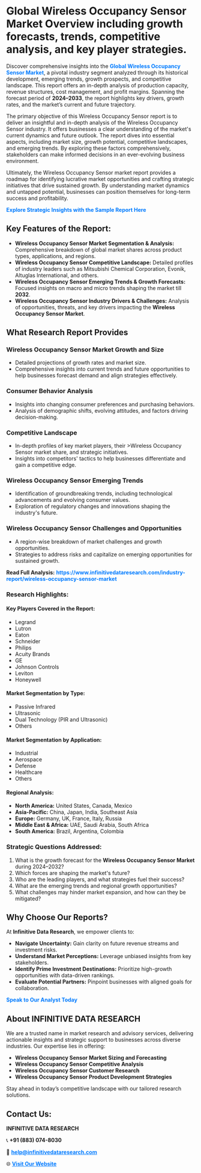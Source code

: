 <h1>Global Wireless Occupancy Sensor Market Overview including growth forecasts, trends, competitive analysis, and key player strategies.</h1>
<p>
Discover comprehensive insights into the 
<a href="https://www.infinitivedataresearch.com/industry-report/wireless-occupancy-sensor-market" rel="dofollow" style="color: #007BFF; text-decoration: none;"><strong>Global Wireless Occupancy Sensor Market</strong></a>, a pivotal industry segment analyzed through its historical development, emerging trends, growth prospects, and competitive landscape. This report offers an in-depth analysis of production capacity, revenue structures, cost management, and profit margins. Spanning the forecast period of <strong>2024–2033</strong>, the report highlights key drivers, growth rates, and the market’s current and future trajectory.
</p>
<p>
The primary objective of this Wireless Occupancy Sensor report is to deliver an insightful and in-depth analysis of the Wireless Occupancy Sensor industry. It offers businesses a clear understanding of the market's current dynamics and future outlook. The report dives into essential aspects, including market size, growth potential, competitive landscapes, and emerging trends. By exploring these factors comprehensively, stakeholders can make informed decisions in an ever-evolving business environment.
</p>
<p>
Ultimately, the Wireless Occupancy Sensor market report provides a roadmap for identifying lucrative market opportunities and crafting strategic initiatives that drive sustained growth. By understanding market dynamics and untapped potential, businesses can position themselves for long-term success and profitability.
</p>
<p>
<a href="https://www.infinitivedataresearch.com/request-sample/reportId=106536" style="color: #007BFF; text-decoration: none;"><strong>Explore Strategic Insights with the Sample Report Here</strong></a>
</p>

<h2>Key Features of the Report:</h2>
<ul>
<li><strong>Wireless Occupancy Sensor Market Segmentation & Analysis:</strong> Comprehensive breakdown of global market shares across product types, applications, and regions.</li>
<li><strong>Wireless Occupancy Sensor Competitive Landscape:</strong> Detailed profiles of industry leaders such as Mitsubishi Chemical Corporation, Evonik, Altuglas International, and others.</li>
<li><strong>Wireless Occupancy Sensor Emerging Trends & Growth Forecasts:</strong> Focused insights on macro and micro trends shaping the market till <strong>2032</strong>.</li>
<li><strong>Wireless Occupancy Sensor Industry Drivers & Challenges:</strong> Analysis of opportunities, threats, and key drivers impacting the <strong>Wireless Occupancy Sensor Market</strong>.</li>
</ul>

<h2>What Research Report Provides</h2>
<h3>Wireless Occupancy Sensor Market Growth and Size</h3>
<ul>
<li>Detailed projections of growth rates and market size.</li>
<li>Comprehensive insights into current trends and future opportunities to help businesses forecast demand and align strategies effectively.</li>
</ul>

<h3>Consumer Behavior Analysis</h3>
<ul>
<li>Insights into changing consumer preferences and purchasing behaviors.</li>
<li>Analysis of demographic shifts, evolving attitudes, and factors driving decision-making.</li>
</ul>

<h3>Competitive Landscape</h3>
<ul>
<li>In-depth profiles of key market players, their >Wireless Occupancy Sensor market share, and strategic initiatives.</li>
<li>Insights into competitors' tactics to help businesses differentiate and gain a competitive edge.</li>
</ul>

<h3>Wireless Occupancy Sensor Emerging Trends</h3>
<ul>
<li>Identification of groundbreaking trends, including technological advancements and evolving consumer values.</li>
<li>Exploration of regulatory changes and innovations shaping the industry's future.</li>
</ul>

<h3>Wireless Occupancy Sensor Challenges and Opportunities</h3>
<ul>
<li>A region-wise breakdown of market challenges and growth opportunities.</li>
<li>Strategies to address risks and capitalize on emerging opportunities for sustained growth.</li>
</ul>
<p><strong>Read Full Analysis:</strong> <a href="https://www.infinitivedataresearch.com/industry-report/wireless-occupancy-sensor-market" rel="dofollow" style="color: #007BFF; text-decoration: none;"><strong>https://www.infinitivedataresearch.com/industry-report/wireless-occupancy-sensor-market</strong></a></p>
<h3>Research Highlights:</h3>
<h4>Key Players Covered in the Report:</h4>
<ul><li>Legrand</li><li>Lutron</li><li>Eaton</li><li>Schneider</li><li>Philips</li><li>Acuity Brands</li><li>GE</li><li>Johnson Controls</li><li>Leviton</li><li>Honeywell</li></ul>
<h4>Market Segmentation by Type:</h4>
<ul><li>Passive Infrared</li><li>Ultrasonic</li><li>Dual Technology (PIR and Ultrasonic)</li><li>Others</li></ul>
<h4>Market Segmentation by Application:</h4>
<ul><li>Industrial</li><li>Aerospace</li><li>Defense</li><li>Healthcare</li><li>Others</li></ul>

<h4>Regional Analysis:</h4>
<ul>
<li><strong>North America:</strong> United States, Canada, Mexico</li>
<li><strong>Asia-Pacific:</strong> China, Japan, India, Southeast Asia</li>
<li><strong>Europe:</strong> Germany, UK, France, Italy, Russia</li>
<li><strong>Middle East & Africa:</strong> UAE, Saudi Arabia, South Africa</li>
<li><strong>South America:</strong> Brazil, Argentina, Colombia</li>
</ul>

<h3>Strategic Questions Addressed:</h3>
<ol>
<li>What is the growth forecast for the <strong>Wireless Occupancy Sensor Market</strong> during 2024–2032?</li>
<li>Which forces are shaping the market's future?</li>
<li>Who are the leading players, and what strategies fuel their success?</li>
<li>What are the emerging trends and regional growth opportunities?</li>
<li>What challenges may hinder market expansion, and how can they be mitigated?</li>
</ol>

<h2>Why Choose Our Reports?</h2>
<p>At <strong>Infinitive Data Research</strong>, we empower clients to:</p>
<ul>
<li><strong>Navigate Uncertainty:</strong> Gain clarity on future revenue streams and investment risks.</li>
<li><strong>Understand Market Perceptions:</strong> Leverage unbiased insights from key stakeholders.</li>
<li><strong>Identify Prime Investment Destinations:</strong> Prioritize high-growth opportunities with data-driven rankings.</li>
<li><strong>Evaluate Potential Partners:</strong> Pinpoint businesses with aligned goals for collaboration.</li>
</ul>
<p><a href="https://www.infinitivedataresearch.com/industry-report/wireless-occupancy-sensor-market" rel="dofollow" style="color: #007BFF; text-decoration: none;"><strong>Speak to Our Analyst Today</strong></a></p>

<h2>About INFINITIVE DATA RESEARCH</h2>
<p>We are a trusted name in market research and advisory services, delivering actionable insights and strategic support to businesses across diverse industries. Our expertise lies in offering:</p>
<ul>
<li><strong>Wireless Occupancy Sensor Market Sizing and Forecasting</strong></li>
<li><strong>Wireless Occupancy Sensor Competitive Analysis</strong></li>
<li><strong>Wireless Occupancy Sensor Customer Research</strong></li>
<li><strong>Wireless Occupancy Sensor Product Development Strategies</strong></li>
</ul>
<p>Stay ahead in today’s competitive landscape with our tailored research solutions.</p>

<h2>Contact Us:</h2>
<p><strong>INFINITIVE DATA RESEARCH</strong></p>
<p>📞 <strong>+91 (883) 074-8030</strong></p>
<p>📧 <strong><a href="mailto:help@infinitivedataresearch.com" style="color: #007BFF;">help@infinitivedataresearch.com</a></strong></p>
<p>🌐 <strong><a href="https://www.infinitivedataresearch.com" rel="dofollow" style="color: #007BFF;">Visit Our Website</a></strong></p>